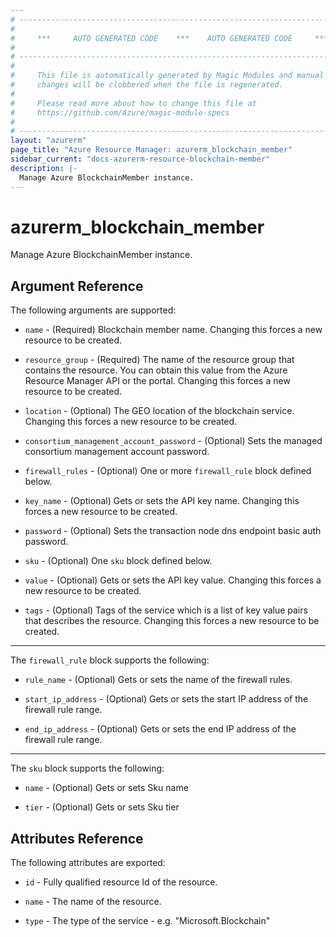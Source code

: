```yaml
---
# ----------------------------------------------------------------------------
#
#     ***     AUTO GENERATED CODE    ***    AUTO GENERATED CODE     ***
#
# ----------------------------------------------------------------------------
#
#     This file is automatically generated by Magic Modules and manual
#     changes will be clobbered when the file is regenerated.
#
#     Please read more about how to change this file at
#     https://github.com/Azure/magic-module-specs
#
# ----------------------------------------------------------------------------
layout: "azurerm"
page_title: "Azure Resource Manager: azurerm_blockchain_member"
sidebar_current: "docs-azurerm-resource-blockchain-member"
description: |-
  Manage Azure BlockchainMember instance.
---
```


# azurerm_blockchain_member

Manage Azure BlockchainMember instance.


## Argument Reference

The following arguments are supported:

* `name` - (Required) Blockchain member name. Changing this forces a new resource to be created.

* `resource_group` - (Required) The name of the resource group that contains the resource. You can obtain this value from the Azure Resource Manager API or the portal. Changing this forces a new resource to be created.

* `location` - (Optional) The GEO location of the blockchain service. Changing this forces a new resource to be created.

* `consortium_management_account_password` - (Optional) Sets the managed consortium management account password.

* `firewall_rules` - (Optional) One or more `firewall_rule` block defined below.

* `key_name` - (Optional) Gets or sets the API key name. Changing this forces a new resource to be created.

* `password` - (Optional) Sets the transaction node dns endpoint basic auth password.

* `sku` - (Optional) One `sku` block defined below.

* `value` - (Optional) Gets or sets the API key value. Changing this forces a new resource to be created.

* `tags` - (Optional) Tags of the service which is a list of key value pairs that describes the resource. Changing this forces a new resource to be created.

---

The `firewall_rule` block supports the following:

* `rule_name` - (Optional) Gets or sets the name of the firewall rules.

* `start_ip_address` - (Optional) Gets or sets the start IP address of the firewall rule range.

* `end_ip_address` - (Optional) Gets or sets the end IP address of the firewall rule range.

---

The `sku` block supports the following:

* `name` - (Optional) Gets or sets Sku name

* `tier` - (Optional) Gets or sets Sku tier

## Attributes Reference

The following attributes are exported:

* `id` - Fully qualified resource Id of the resource.

* `name` - The name of the resource.

* `type` - The type of the service - e.g. "Microsoft.Blockchain"
